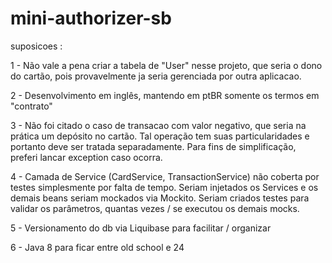 # mini-authorizer-sb


suposicoes : 

1 - Não vale a pena criar a tabela de "User" nesse projeto, que seria o dono do cartão, pois provavelmente ja seria gerenciada por outra aplicacao.


2 - Desenvolvimento em inglês, mantendo em ptBR somente os termos em "contrato"


3 - Não foi citado o caso de transacao com valor negativo, que seria na prática um depósito no cartão. Tal operação tem suas particularidades e portanto deve ser tratada
separadamente. Para fins de simplificação, preferi lancar exception caso ocorra.


4 - Camada de Service (CardService, TransactionService) não coberta por testes simplesmente por falta de tempo. Seriam injetados os Services e os demais beans seriam mockados 
via Mockito. Seriam criados testes para validar os parâmetros, quantas vezes / se executou os demais mocks.


5 - Versionamento do db via Liquibase para facilitar / organizar


6 - Java 8 para ficar entre old school e 24
